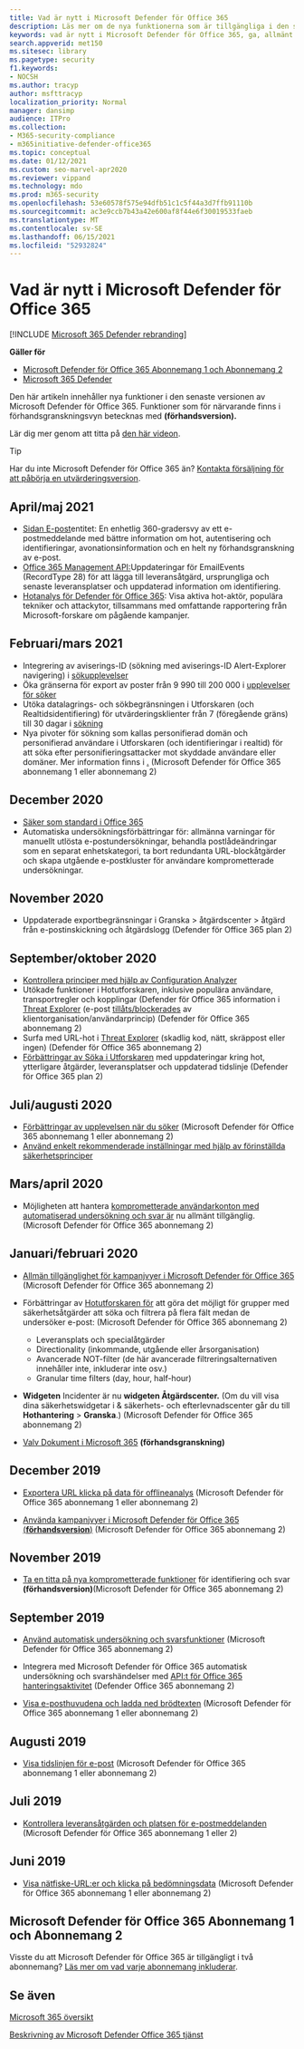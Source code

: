 ```yaml
---
title: Vad är nytt i Microsoft Defender för Office 365
description: Läs mer om de nya funktionerna som är tillgängliga i den senaste versionen av Microsoft Defender för Office 365.
keywords: vad är nytt i Microsoft Defender för Office 365, ga, allmänt tillgänglig, funktioner, tillgänglig, ny
search.appverid: met150
ms.sitesec: library
ms.pagetype: security
f1.keywords:
- NOCSH
ms.author: tracyp
author: msfttracyp
localization_priority: Normal
manager: dansimp
audience: ITPro
ms.collection:
- M365-security-compliance
- m365initiative-defender-office365
ms.topic: conceptual
ms.date: 01/12/2021
ms.custom: seo-marvel-apr2020
ms.reviewer: vippand
ms.technology: mdo
ms.prod: m365-security
ms.openlocfilehash: 53e60578f575e94dfb51c1c5f44a3d7ffb91110b
ms.sourcegitcommit: ac3e9ccb7b43a42e600af8f44e6f30019533faeb
ms.translationtype: MT
ms.contentlocale: sv-SE
ms.lasthandoff: 06/15/2021
ms.locfileid: "52932824"
---
```

# <a name="whats-new-in-microsoft-defender-for-office-365"></a>Vad är nytt i Microsoft Defender för Office 365

[!INCLUDE [Microsoft 365 Defender rebranding](../includes/microsoft-defender-for-office.md)]

**Gäller för**
- [Microsoft Defender för Office 365 Abonnemang 1 och Abonnemang 2](defender-for-office-365.md)
- [Microsoft 365 Defender](../defender/microsoft-365-defender.md)

Den här artikeln innehåller nya funktioner i den senaste versionen av Microsoft Defender för Office 365. Funktioner som för närvarande finns i förhandsgranskningsvyn betecknas med **(förhandsversion).**

Lär dig mer genom att titta på [den här videon](https://www.youtube.com/watch?v=Tdz6KfruDGo&list=PL3ZTgFEc7LystRja2GnDeUFqk44k7-KXf&index=3).
> [!TIP]
> Har du inte Microsoft Defender för Office 365 än? [Kontakta försäljning för att påbörja en utvärderingsversion](https://info.microsoft.com/ww-landing-M365SMB-web-contact.html).

## <a name="aprilmay-2021"></a>April/maj 2021

- [Sidan E-post](mdo-email-entity-page.md)entitet: En enhetlig 360-gradersvy av ett e-postmeddelande med bättre information om hot, autentisering och identifieringar, avonationsinformation och en helt ny förhandsgranskning av e-post.
- [Office 365 Management API:](/office/office-365-management-api/office-365-management-activity-api-schema#email-message-events)Uppdateringar för EmailEvents (RecordType 28) för att lägga till leveransåtgärd, ursprungliga och senaste leveransplatser och uppdaterad information om identifiering.
- [Hotanalys för Defender för Office 365](/microsoft-365/security/defender/threat-analytics): Visa aktiva hot-aktör, populära tekniker och attackytor, tillsammans med omfattande rapportering från Microsoft-forskare om pågående kampanjer.

## <a name="februarymarch-2021"></a>Februari/mars 2021

- Integrering av aviserings-ID (sökning med aviserings-ID Alert-Explorer navigering) i [sökupplevelser](threat-explorer.md)
- Öka gränserna för export av poster från 9 990 till 200 000 i [upplevelser för söker](threat-explorer.md)
- Utöka datalagrings- och sökbegränsningen i Utforskaren (och Realtidsidentifiering) för utvärderingsklienter från 7 (föregående gräns) till 30 dagar i [sökning](threat-explorer.md)
- Nya pivoter  för sökning som  kallas personifierad domän och personifierad användare i Utforskaren (och identifieringar i realtid) för att söka efter personifieringsattacker mot skyddade användare eller domäner. Mer information finns i [.](threat-explorer.md#view-phishing-emails-sent-to-impersonated-users-and-domains) (Microsoft Defender för Office 365 abonnemang 1 eller abonnemang 2)

## <a name="december-2020"></a>December 2020

- [Säker som standard i Office 365](secure-by-default.md)
- Automatiska undersökningsförbättringar för: allmänna varningar för manuellt utlösta e-postundersökningar, behandla postlådeändringar som en separat enhetskategori, ta bort redundanta URL-blockåtgärder och skapa utgående e-postkluster för användare komprometterade undersökningar.

## <a name="november-2020"></a>November 2020

- Uppdaterade exportbegränsningar i Granska > åtgärdscenter > åtgärd från e-postinskickning och åtgärdslogg (Defender för Office 365 plan 2)

## <a name="septemberoctober-2020"></a>September/oktober 2020

- [Kontrollera principer med hjälp av Configuration Analyzer](configuration-analyzer-for-security-policies.md)
- Utökade funktioner i Hotutforskaren, inklusive populära användare, transportregler och kopplingar (Defender för Office 365 information i [Threat Explorer](threat-explorer.md) (e-post [tillåts/blockerades](threat-explorer.md#new-features-in-threat-explorer-and-real-time-detections) av klientorganisation/användarprincip) (Defender för Office 365 abonnemang 2)
- Surfa med URL-hot i [Threat Explorer](threat-explorer.md#threats-in-urls) (skadlig kod, nätt, skräppost eller ingen) (Defender för Office 365 abonnemang 2)
- [Förbättringar av Söka i Utforskaren](threat-explorer.md#improvements-to-the-threat-hunting-experience-upcoming) med uppdateringar kring hot, ytterligare åtgärder, leveransplatser och uppdaterad tidslinje (Defender för Office 365 plan 2)

## <a name="julyaugust-2020"></a>Juli/augusti 2020

- [Förbättringar av upplevelsen när du söker](threat-explorer.md#improvements-to-threat-hunting-experience) (Microsoft Defender för Office 365 abonnemang 1 eller abonnemang 2)
- [Använd enkelt rekommenderade inställningar med hjälp av förinställda säkerhetsprinciper](preset-security-policies.md)

## <a name="marchapril-2020"></a>Mars/april 2020

- Möjligheten att hantera [komprometterade användarkonton med automatiserad undersökning och svar är](address-compromised-users-quickly.md) nu allmänt tillgänglig. (Microsoft Defender för Office 365 abonnemang 2)

## <a name="januaryfebruary-2020"></a>Januari/februari 2020

- [Allmän tillgänglighet för kampanjvyer i Microsoft Defender för Office 365](campaigns.md) (Microsoft Defender för Office 365 abonnemang 2)
- Förbättringar av [Hotutforskaren för](threat-explorer.md) att göra det möjligt för grupper med säkerhetsåtgärder att söka och filtrera på flera fält medan de undersöker e-post: [](investigate-malicious-email-that-was-delivered.md)(Microsoft Defender för Office 365 abonnemang 2)
  - Leveransplats och specialåtgärder
  - Directionality (inkommande, utgående eller årsorganisation)
  - Avancerade NOT-filter (de här avancerade filtreringsalternativen innehåller inte, inkluderar inte osv.)
  - Granular time filters (day, hour, half-hour)

- **Widgeten** Incidenter är nu **widgeten Åtgärdscenter.** (Om du vill visa dina säkerhetswidgetar i & säkerhets- och efterlevnadscenter går du till **Hothantering** \> **Granska**.) (Microsoft Defender för Office 365 abonnemang 2)

- [Valv Dokument i Microsoft 365](safe-docs.md) **(förhandsgranskning)**

## <a name="december-2019"></a>December 2019

- [Exportera URL klicka på data för offlineanalys](threat-explorer.md#new-features-in-threat-explorer-and-real-time-detections) (Microsoft Defender för Office 365 abonnemang 1 eller abonnemang 2)

- [Använda kampanjvyer i Microsoft Defender för Office 365 (**förhandsversion**)](campaigns.md) (Microsoft Defender för Office 365 abonnemang 2)

## <a name="november-2019"></a>November 2019

- [Ta en titta på nya komprometterade funktioner](address-compromised-users-quickly.md) för identifiering och svar **(förhandsversion)**(Microsoft Defender för Office 365 abonnemang 2)

## <a name="september-2019"></a>September 2019

- [Använd automatisk undersökning och svarsfunktioner](automated-investigation-response-office.md) (Microsoft Defender för Office 365 abonnemang 2)

- Integrera med Microsoft Defender för Office 365 automatisk undersökning och svarshändelser med [API:t för Office 365 hanteringsaktivitet](/office/office-365-management-api/office-365-management-activity-api-schema#office-365-advanced-threat-protection-and-threat-investigation-and-response-schema) (Defender Office 365 abonnemang 2)

- [Visa e-posthuvudena och ladda ned brödtexten](investigate-malicious-email-that-was-delivered.md) (Microsoft Defender för Office 365 abonnemang 1 eller abonnemang 2)

## <a name="august-2019"></a>Augusti 2019

- [Visa tidslinjen för e-post](investigate-malicious-email-that-was-delivered.md#view-the-timeline-of-your-email) (Microsoft Defender för Office 365 abonnemang 1 eller abonnemang 2)

## <a name="july-2019"></a>Juli 2019

- [Kontrollera leveransåtgärden och platsen för e-postmeddelanden](investigate-malicious-email-that-was-delivered.md#check-the-delivery-action-and-location) (Microsoft Defender för Office 365 abonnemang 1 eller 2)

## <a name="june-2019"></a>Juni 2019

- [Visa nätfiske-URL:er och klicka på bedömningsdata](threat-explorer.md#view-phishing-url-and-click-verdict-data) (Microsoft Defender för Office 365 abonnemang 1 eller abonnemang 2)

## <a name="microsoft-defender-for-office-365-plan-1-and-plan-2"></a>Microsoft Defender för Office 365 Abonnemang 1 och Abonnemang 2

Visste du att Microsoft Defender för Office 365 är tillgängligt i två abonnemang? [Läs mer om vad varje abonnemang inkluderar](defender-for-office-365.md#microsoft-defender-for-office-365-plan-1-and-plan-2).

## <a name="see-also"></a>Se även

[Microsoft 365 översikt](https://www.microsoft.com/microsoft-365/roadmap)

[Beskrivning av Microsoft Defender Office 365 tjänst](/office365/servicedescriptions/office-365-advanced-threat-protection-service-description)
